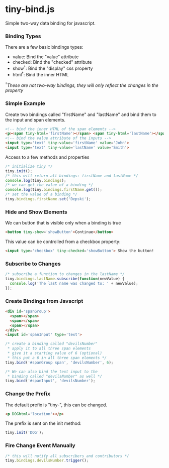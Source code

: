 tiny-bind.js
============
Simple two-way data binding for javascript.
### Binding Types
There are a few basic bindings types:
* value: Bind the "value" attribute
* checked: Bind the "checked" attribute
* show<sup>†</sup>: Bind the "display" css property
* html<sup>†</sup>: Bind the inner HTML

<sup>†</sup>*These are not two-way bindings, they will only reflect the changes in the property*

### Simple Example
Create two bindings called "firstName" and "lastName" and bind them to the input and span elements.
```html
<!-- bind the inner HTML of the span elements -->
<p><span tiny-html='firstName'></span> <span tiny-html='lastName'></span></p>
<!-- bind the value attribute of the inputs -->
<input type='text' tiny-value='firstName' value='John'>
<input type='text' tiny-value='lastName' value='Smith'>
```
Access to a few methods and properties
```js
/* initialize tiny */
tiny.init();
/* this will return all bindings: firstName and lastName */
console.log(tiny.bindings);
/* we can get the value of a binding */
console.log(tiny.bindings.firstName.get());
/* set the value of a binding */
tiny.bindings.firstName.set('Depski');
```

### Hide and Show Elements
We can button that is visible only when a binding is true
```html
<button tiny-show='showButton'>Continue</button>
```
This value can be controlled from a checkbox property:
```html
<input type='checkbox' tiny-checked='showButton'> Show the button!
```


### Subscribe to Changes
```js
/* subscribe a function to changes in the lastName */
tiny.bindings.lastName.subscribe(function(newValue) {
  console.log('The last name was changed to: ' + newValue);
});
```

### Create Bindings from Javscript
```html
<div id='spanGroup'>
  <span></span>
  <span></span>
  <span></span>
</div>
<input id='spanInput' type='text'>
```
```js
/* create a binding called "devilsNumber"
 * apply it to all three span elements
 * give it a starting value of 6 (optional)
 * this put a 6 in all three span elements */
tiny.bind('#spanGroup span', 'devilsNumber', 6);

/* We can also bind the text input to the
 * binding called "devilsNumber" as well */
tiny.bind('#spanInput', 'devilsNumber');
```
### Change the Prefix
The default prefix is "tiny-", this can be changed.
```html
<p DOGhtml='location'></p>
```
The prefix is sent on the init method:
```js
tiny.init('DOG');
```
### Fire Change Event Manually
```js
/* this will notify all subscribers and contributors */
tiny.bindings.devilsNumber.trigger();
```
